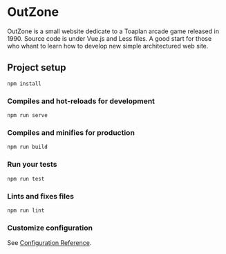 # OutZone

OutZone is a small website dedicate to a Toaplan arcade game released in 1990. Source code is under Vue.js and Less files. A good start for those who whant to learn how to develop new simple architectured web site.

## Project setup
```
npm install
```

### Compiles and hot-reloads for development
```
npm run serve
```

### Compiles and minifies for production
```
npm run build
```

### Run your tests
```
npm run test
```

### Lints and fixes files
```
npm run lint
```

### Customize configuration
See [Configuration Reference](https://cli.vuejs.org/config/).
